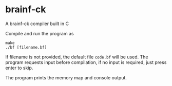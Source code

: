 # brainf-ck
A brainf-ck compiler built in C

Compile and run the program as

```
make
./bf [filename.bf]
```

If filename is not provided, the default file `code.bf` will be used.
The program requests input before compilation, if no input is required, just press enter to skip.

The program prints the memory map and console output.